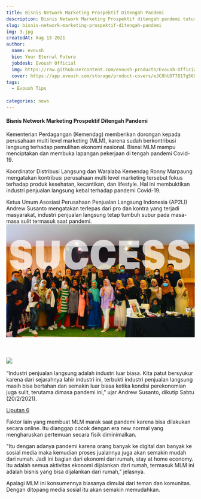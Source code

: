 ```yaml
---  
title: Bisnis Network Marketing Prospektif Ditengah Pandemi
description: Bisnis Network Marketing Prospektif ditengah pandemi tutur Ketua Umum Asosiasi Perusahaan Penjualan Langsung Indonesia (AP2LI)
slug: bisnis-network-marketing-prospektif-ditengah-pandemi
img: 3.jpg
createdAt: Aug 13 2021
author:
  name: evoush
  bio: Your Eternal Future
  jobdesk: Evoush Official
  img: https://raw.githubusercontent.com/evoush-products/Evoush-Official-Website/master/static/icon_128.png
  cover: https://app.evoush.com/storage/product-covers/eJC8hUOT7B1Tg56943hWhsI9KMH8k7CdRe2OFDbo.jpg
tags: 
  - Evoush Tips

categories: news
---  
```


#### Bisnis Network Marketing Prospektif Ditengah Pandemi

Kementerian Perdagangan (Kemendag) memberikan dorongan kepada perusahaan multi level marketing (MLM), karena sudah berkontribusi langsung terhadap pemulihan ekonomi nasional. Bisnsi MLM mampu menciptakan dan membuka lapangan pekerjaan di tengah pandemi Covid-19.  

Koordinator Distribusi Langsung dan Waralaba Kemendag Ronny Marpaung mengatakan kontribusi perusahaan multi level marketing tersebut fokus terhadap produk kesehatan, kecantikan, dan lifestyle. Hal ini membuktikan industri penjualan langsung kebal terhadap pandemi Covid-19.  

Ketua Umum Asosiasi Perusahaan Penjualan Langsung Indonesia (AP2LI) Andrew Susanto mengatakan terlepas dari pro dan kontra yang terjadi masyarakat, industri penjualan langsung tetap tumbuh subur pada masa-masa sulit termasuk saat pandemi.  
<img src="https://raw.githubusercontent.com/codesyariah122/bahan-evoush/main/images/banner/about/3.jpg" class="img-fluid img-responsive">  
<br><br>  
<img src="https://raw.githubusercontent.com/evoush122/bahan_evoush/main/legalitas/legalitas2.jpg" class="img-fluid img-responsive">  

“Industri penjualan langsung adalah industri luar biasa. Kita patut bersyukur karena dari sejarahnya lahir industri ini, terbukti industri penjualan langsung masih bisa bertahan dan semakin luar biasa ketika kondisi perekonomian juga sulit, terutama dimasa pandemi ini,” ujar Andrew Susanto, dikutip Sabtu (20/2/2021).  

<a href="https://www.liputan6.com/bisnis/read/4488320/pengusaha-bisnis-penjualan-langsung-bisa-jadi-penolong-di-tengah-pandemi">Liputan 6 </a>  

Faktor lain yang membuat MLM marak saat pandemi karena bisa dilakukan secara online. Itu dianggap cocok dengan era new normal yang mengharuskan pertemuan secara fisik diminimalkan.

"Itu dengan adanya pandemi karena orang banyak ke digital dan banyak ke sosial media maka kemudian proses jualannya juga akan semakin mudah dari rumah. Jadi ini bagian dari ekonomi dari rumah, stay at home economy. Itu adalah semua aktivitas ekonomi dijalankan dari rumah, termasuk MLM ini adalah bisnis yang bisa dijalankan dari rumah," jelasnya.

Apalagi MLM ini konsumennya biasanya dimulai dari teman dan komunitas. Dengan ditopang media sosial itu akan semakin memudahkan.
